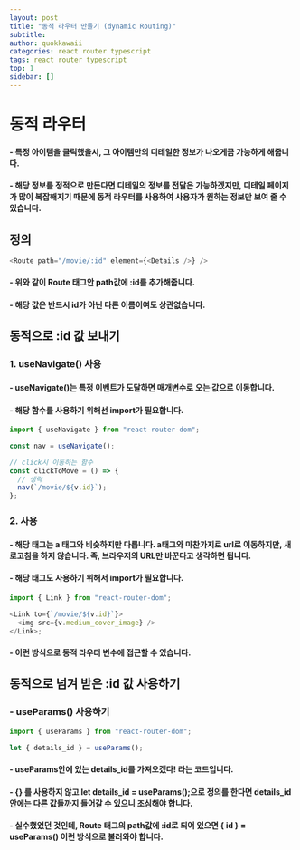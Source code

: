 ```yaml
---
layout: post
title: "동적 라우터 만들기 (dynamic Routing)"
subtitle:
author: quokkawaii
categories: react router typescript
tags: react router typescript
top: 1
sidebar: []
---
```


# 동적 라우터

#### - 특정 아이템을 클릭했을시, 그 아이템만의 디테일한 정보가 나오게끔 가능하게 해줍니다.

#### - 해당 정보를 정적으로 만든다면 디테일의 정보를 전달은 가능하겠지만, 디테일 페이지가 많이 복잡해지기 때문에 동적 라우터를 사용하여 사용자가 원하는 정보만 보여 줄 수 있습니다.

## 정의

```typescript
<Route path="/movie/:id" element={<Details />} />
```

#### - 위와 같이 Route 태그안 path값에 :id를 추가해줍니다.

#### - 해당 값은 반드시 id가 아닌 다른 이름이여도 상관없습니다.

## 동적으로 :id 값 보내기

### 1. useNavigate() 사용

#### - useNavigate()는 특정 이벤트가 도달하면 매개변수로 오는 값으로 이동합니다.

#### - 해당 함수를 사용하기 위해선 import가 필요합니다.

```typescript
import { useNavigate } from "react-router-dom";

const nav = useNavigate();

// click시 이동하는 함수
const clickToMove = () => {
  // 생략
  nav(`/movie/${v.id}`);
};
```

### 2. <Link to={url}> 사용

#### - 해당 태그는 a 태그와 비슷하지만 다릅니다. a태그와 마찬가지로 url로 이동하지만, 새로고침을 하지 않습니다. 즉, 브라우저의 URL만 바꾼다고 생각하면 됩니다.

#### - 해당 태그도 사용하기 위해서 import가 필요합니다.

```typescript
import { Link } from "react-router-dom";

<Link to={`/movie/${v.id}`}>
  <img src={v.medium_cover_image} />
</Link>;
```

#### - 이런 방식으로 동적 라우터 변수에 접근할 수 있습니다.

## 동적으로 넘겨 받은 :id 값 사용하기

### - useParams() 사용하기

```typescript
import { useParams } from "react-router-dom";

let { details_id } = useParams();
```

#### - useParams안에 있는 details_id를 가져오겠다! 라는 코드입니다.

#### - {} 를 사용하지 않고 let details_id = useParams();으로 정의를 한다면 details_id안에는 다른 값들까지 들어갈 수 있으니 조심해야 합니다.

#### - 실수했었던 것인데, Route 태그의 path값에 :id로 되어 있으면 { id } = useParams() 이런 방식으로 불러와야 합니다.
